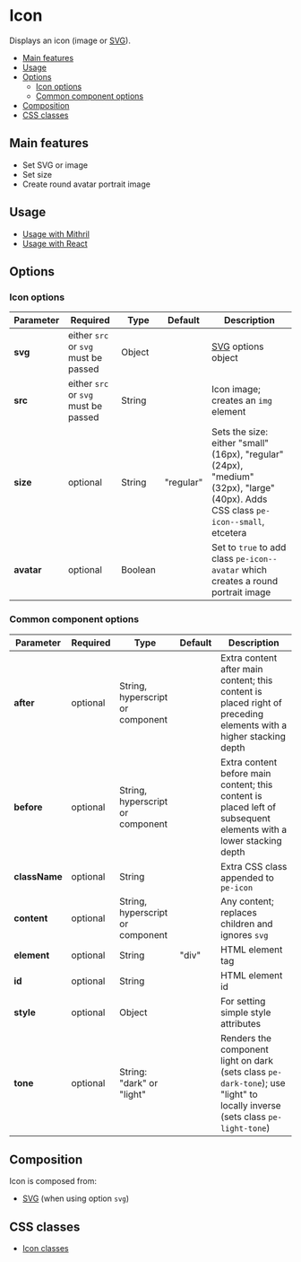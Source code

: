 # Icon

Displays an icon (image or [SVG](svg.md)).

<!-- MarkdownTOC autolink="true" autoanchor="true" bracket="round" levels="1,2,3" -->

- [Main features](#main-features)
- [Usage](#usage)
- [Options](#options)
  - [Icon options](#icon-options)
  - [Common component options](#common-component-options)
- [Composition](#composition)
- [CSS classes](#css-classes)

<!-- /MarkdownTOC -->


<a id="main-features"></a>
## Main features

* Set SVG or image
* Set size
* Create round avatar portrait image



<a id="usage"></a>
## Usage

* [Usage with Mithril](mithril/icon.md)
* [Usage with React](react/icon.md)



<a id="options"></a>
## Options


<a id="icon-options"></a>
### Icon options

| **Parameter** |  **Required** | **Type** | **Default** | **Description** |
| ------------- | -------------- | -------- | ----------- | --------------- |
| **svg**       | either `src` or `svg` must be passed | Object |  | [SVG](svg.md) options object |
| **src**       | either `src` or `svg` must be passed | String |  | Icon image; creates an `img` element |
| **size**      | optional | String | "regular" | Sets the size: either "small" (16px), "regular" (24px), "medium" (32px), "large" (40px). Adds CSS class `pe-icon--small`, etcetera |
| **avatar**    | optional | Boolean | | Set to `true` to add class `pe-icon--avatar` which creates a round portrait image |


<a id="common-component-options"></a>
### Common component options

| **Parameter** |  **Required** | **Type** | **Default** | **Description** |
| ------------- | -------------- | -------- | ----------- | --------------- |
| **after**     | optional | String, hyperscript or component | | Extra content after main content; this content is placed right of preceding elements with a higher stacking depth |
| **before**    | optional | String, hyperscript or component | | Extra content before main content; this content is placed left of subsequent elements with a lower stacking depth |
| **className** | optional | String |       | Extra CSS class appended to `pe-icon` |
| **content**   | optional | String, hyperscript or component |  | Any content; replaces children and ignores `svg`  |
| **element**   | optional | String | "div" | HTML element tag |
| **id**        | optional | String |       | HTML element id |
| **style**     | optional | Object |       | For setting simple style attributes |
| **tone**      | optional       | String: "dark" or "light" |  | Renders the component light on dark (sets class `pe-dark-tone`); use "light" to locally inverse (sets class `pe-light-tone`) |



<a id="composition"></a>
## Composition

Icon is composed from:

* [SVG](svg.md) (when using option `svg`)



<a id="css-classes"></a>
## CSS classes

* [Icon classes](../../packages/polythene-css-classes/icon.js)

